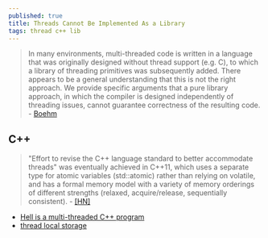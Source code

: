 ```yaml
---
published: true
title: Threads Cannot Be Implemented As a Library
tags: thread c++ lib
---
```

> In many environments, multi-threaded code is written in a language that  was  originally  designed  without  thread  support  (e.g.  C),  to which  a  library  of  threading  primitives  was  subsequently  added. There appears to be a general understanding that this is not the right
approach.  We  provide  specific  arguments  that  a  pure  library approach, in which the compiler is designed independently of threading issues, cannot guarantee correctness of the resulting code. -  [Boehm](https://cs.nyu.edu/~mwalfish/classes/14fa/ref/boehm05threads.pdf)

## C++
> "Effort to revise the C++ language standard to better accommodate threads" was eventually achieved in C++11, which uses a separate type for atomic variables (std::atomic) rather than relying on volatile, and has a formal memory model with a variety of memory orderings of different strengths (relaxed, acquire/release, sequentially consistent). - [\[HN\]](https://news.ycombinator.com/item?id=18483717)

- [Hell is a multi-threaded C++ program](https://news.ycombinator.com/item?id=15157116)
- [thread local storage](https://en.cppreference.com/w/cpp/language/storage_duration)